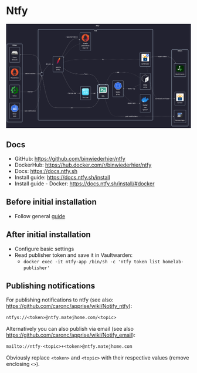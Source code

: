 # Ntfy

![diagram](../../docs/diagrams/out/apps/ntfy.png)

## Docs

- GitHub: <https://github.com/binwiederhier/ntfy>
- DockerHub: <https://hub.docker.com/r/binwiederhier/ntfy>
- Docs: <https://docs.ntfy.sh>
- Install guide: <https://docs.ntfy.sh/install>
- <!-- textlint-disable -->
  Install guide - Docker: <https://docs.ntfy.sh/install/#docker>
  <!-- textlint-enable -->

## Before initial installation

- Follow general [guide](../../docs/Checklist%20for%20new%20docker-apps.md)

## After initial installation

- Configure basic settings
- Read publisher token and save it in Vaultwarden:
    - `docker exec -it ntfy-app /bin/sh -c 'ntfy token list homelab-publisher'`

## Publishing notifications

For publishing notifications to ntfy (see also: <https://github.com/caronc/apprise/wiki/Notify_ntfy>):

```txt
ntfys://<token>@ntfy.matejhome.com/<topic>
```

Alternatively you can also publish via email (see also <https://github.com/caronc/apprise/wiki/Notify_email>):

```txt
mailto://ntfy-<topic>+<token>@ntfy.matejhome.com
```

Obviously replace `<token>` and `<topic>` with their respective values (remove enclosing `<>`).
